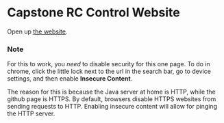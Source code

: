 # Capstone RC Control Website

Open up [the website](https://mrgorbunov.github.io/CapstoneRCControlWebsite/).

### Note
For this to work, you _need_ to disable security for this one page. To do in chrome, click the little lock next to the url
in the search bar, go to device settings, and then enable **Insecure Content**.

The reason for this is because the Java server at home is HTTP, while the github page is HTTPS. By default, browsers disable 
HTTPS websites from sending requests to HTTP. Enabling insecure content will allow for pinging the HTTP server.

